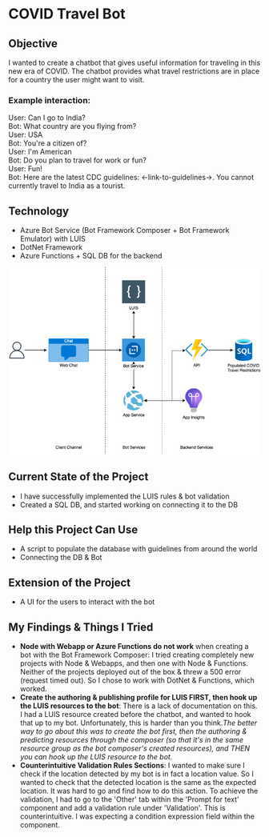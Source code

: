 # COVID Travel Bot

## Objective

I wanted to create a chatbot that gives useful information for traveling in this new era of COVID. The chatbot provides what travel restrictions are in place for a country the user might want to visit.

### Example interaction:

User: Can I go to India?\
Bot: What country are you flying from?\
User: USA\
Bot: You're a citizen of?\
User: I'm American\
Bot: Do you plan to travel for work or fun?\
User: Fun!\
Bot: Here are the latest CDC guidelines: <-link-to-guidelines->. You cannot currently travel to India as a tourist.

## Technology

- Azure Bot Service (Bot Framework Composer + Bot Framework Emulator) with LUIS
- DotNet Framework
- Azure Functions + SQL DB for the backend

<img src="./images/diagram.png">

## Current State of the Project

- I have successfully implemented the LUIS rules & bot validation
- Created a SQL DB, and started working on connecting it to the DB

## Help this Project Can Use

- A script to populate the database with guidelines from around the world
- Connecting the DB & Bot

## Extension of the Project

- A UI for the users to interact with the bot

## My Findings & Things I Tried

- **Node with Webapp or Azure Functions do not work** when creating a bot with the Bot Framework Composer: I tried creating completely new projects with Node & Webapps, and then one with Node & Functions. Neither of the projects deployed out of the box & threw a 500 error (request timed out). So I chose to work with DotNet & Functions, which worked.
- **Create the authoring & publishing profile for LUIS FIRST, then hook up the LUIS resources to the bot**: There is a lack of documentation on this. I had a LUIS resource created before the chatbot, and wanted to hook that up to my bot. Unfortunately, this is harder than you think._The better way to go about this was to create the bot first, then the authoring & predicting resources through the composer (so that it's in the same resource group as the bot composer's created resources), and THEN you can hook up the LUIS resource to the bot._
- **Counterintuitive Validation Rules Sections**: I wanted to make sure I check if the location detected by my bot is in fact a location value. So I wanted to check that the detected location is the same as the expected location. It was hard to go and find how to do this action. To achieve the validation, I had to go to the 'Other' tab within the 'Prompt for text' component and add a validation rule under 'Validation'. This is counterintuitive. I was expecting a condition expression field within the component.
